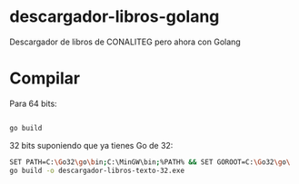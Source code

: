 # descargador-libros-golang
 Descargador de libros de CONALITEG pero ahora con Golang

# Compilar

Para 64 bits:

```bash

go build
```

32 bits suponiendo que ya tienes Go de 32:

```bash
SET PATH=C:\Go32\go\bin;C:\MinGW\bin;%PATH% && SET GOROOT=C:\Go32\go\
go build -o descargador-libros-texto-32.exe
```